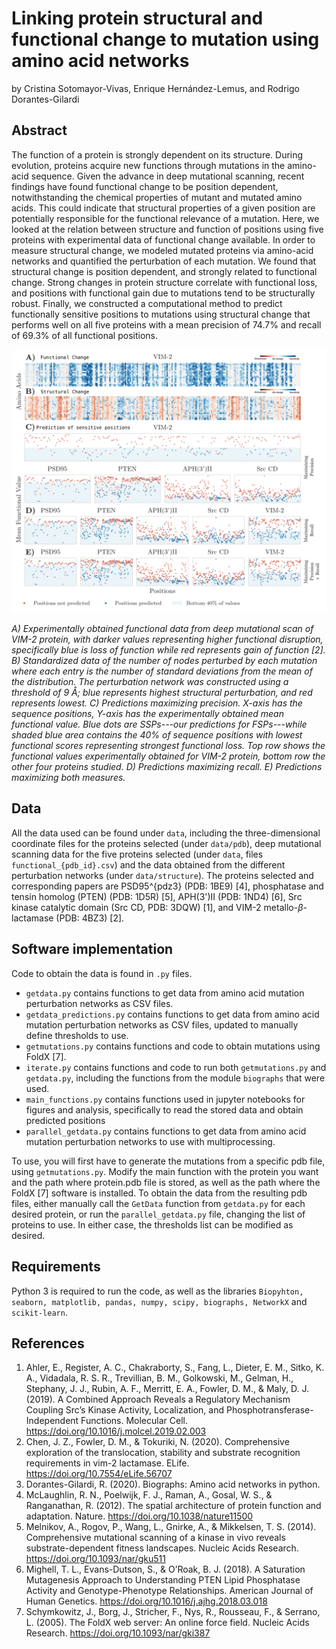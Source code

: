 # Linking protein structural and functional change to mutation using amino acid networks

by Cristina Sotomayor-Vivas, Enrique Hernández-Lemus, and Rodrigo Dorantes-Gilardi


## Abstract

The function of a protein is strongly dependent on its structure. During evolution, proteins acquire new functions through mutations in the amino-acid sequence. Given the advance in deep mutational scanning, recent findings have found functional change to be position dependent, notwithstanding the chemical properties of mutant and mutated amino acids. This could indicate that structural properties of a given position are potentially responsible for the functional relevance of a mutation. Here, we looked at the relation between structure and function of positions using five proteins with experimental data of functional change available. In order to measure structural change, we modeled mutated proteins via amino-acid networks and quantified the perturbation of each mutation. We found that structural change is position dependent, and strongly related to functional change. Strong changes in protein structure correlate with functional loss, and positions with functional gain due to mutations tend to be structurally robust. Finally, we constructed a computational method to predict functionally sensitive positions to mutations using structural change that performs well on all five proteins with a mean precision of 74.7% and recall of 69.3% of all functional positions.

![loss_predictions](https://github.com/CrisSotomayor/perturbation-networks/blob/main/figures/loss_text.png)

_A) Experimentally obtained functional data from deep mutational scan of VIM-2 protein, with darker values representing higher functional disruption, specifically blue is loss of function while red represents gain of function [2]. B) Standardized data of the number of nodes perturbed by each mutation where each entry is the number of standard deviations from the mean of the distribution. The perturbation network was constructed using a threshold of 9 Å; blue represents highest structural perturbation, and red represents lowest. C) Predictions maximizing precision. X-axis has the sequence positions, Y-axis has the experimentally obtained mean functional value. Blue dots are SSPs---our predictions for FSPs---while shaded blue area contains the 40% of sequence positions with lowest functional scores representing strongest functional loss. Top row shows the functional values experimentally obtained for VIM-2 protein, bottom row the other four proteins studied. D) Predictions maximizing recall. E) Predictions maximizing both measures._


## Data

All the data used can be found under `data`, including the three-dimensional coordinate files for the proteins selected (under `data/pdb`), deep mutational scanning data for the five proteins selected (under `data`, files `functional_{pdb_id}.csv`) and the data obtained from the different perturbation networks (under `data/structure`). The proteins selected and corresponding papers are PSD95^{pdz3} (PDB: 1BE9) [4], phosphatase and tensin homolog (PTEN) (PDB: 1D5R) [5], APH(3')II (PDB: 1ND4) [6], Src kinase catalytic domain (Src CD, PDB: 3DQW) [1], and VIM-2 metallo-$\beta$-lactamase (PDB: 4BZ3) [2].


## Software implementation

Code to obtain the data is found in `.py` files.
- `getdata.py` contains functions to get data from amino acid mutation perturbation networks as CSV files.
- `getdata_predictions.py` contains functions to get data from amino acid mutation perturbation networks as CSV files, updated to manually define thresholds to use. 
- `getmutations.py` contains functions and code to obtain mutations using FoldX [7].
- `iterate.py` contains functions and code to run both `getmutations.py` and `getdata.py`, including the functions from the module `biographs` that were used.
- `main_functions.py` contains functions used in jupyter notebooks for figures and analysis, specifically to read the stored data and obtain predicted positions
- `parallel_getdata.py` contains functions to get data from amino acid mutation perturbation networks to use with multiprocessing.

To use, you will first have to generate the mutations from a specific pdb file, using `getmutations.py`. Modify the main function with the protein you want and the path where protein.pdb file is stored, as well as the path where the FoldX [7] software is installed. To obtain the data from the resulting pdb files, either manually call the `GetData` function from `getdata.py` for each desired protein, or run the `parallel_getdata.py` file, changing the list of proteins to use. In either case, the thresholds list can be modified as desired.


## Requirements

Python 3 is required to run the code, as well as the libraries `Biopyhton, seaborn, matplotlib, pandas, numpy, scipy, biographs, NetworkX` and `scikit-learn`.


## References

1. Ahler, E., Register, A. C., Chakraborty, S., Fang, L., Dieter, E. M., Sitko, K. A., Vidadala, R. S. R., Trevillian, B. M., Golkowski, M., Gelman, H., Stephany, J. J., Rubin, A. F., Merritt, E. A., Fowler, D. M., & Maly, D. J. (2019). A Combined Approach Reveals a Regulatory Mechanism Coupling Src’s Kinase Activity, Localization, and Phosphotransferase-Independent Functions. Molecular Cell. https://doi.org/10.1016/j.molcel.2019.02.003
2. Chen, J. Z., Fowler, D. M., & Tokuriki, N. (2020). Comprehensive exploration of the translocation, stability and substrate recognition requirements in vim-2 lactamase. ELife. https://doi.org/10.7554/eLife.56707
3. Dorantes-Gilardi, R. (2020). Biographs: Amino acid networks in python.
4. McLaughlin, R. N., Poelwijk, F. J., Raman, A., Gosal, W. S., & Ranganathan, R. (2012). The spatial architecture of protein function and adaptation. Nature. https://doi.org/10.1038/nature11500
5. Melnikov, A., Rogov, P., Wang, L., Gnirke, A., & Mikkelsen, T. S. (2014). Comprehensive mutational scanning of a kinase in vivo reveals substrate-dependent fitness landscapes. Nucleic Acids Research. https://doi.org/10.1093/nar/gku511
6. Mighell, T. L., Evans-Dutson, S., & O’Roak, B. J. (2018). A Saturation Mutagenesis Approach to Understanding PTEN Lipid Phosphatase Activity and Genotype-Phenotype Relationships. American Journal of Human Genetics. https://doi.org/10.1016/j.ajhg.2018.03.018
7. Schymkowitz, J., Borg, J., Stricher, F., Nys, R., Rousseau, F., & Serrano, L. (2005). The FoldX web server: An online force field. Nucleic Acids Research. https://doi.org/10.1093/nar/gki387
